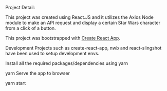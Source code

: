 Project Detail:

This project was created using React.JS and it utilizes the Axios Node module to make an API request and display a certain Star Wars character from a click of a button.

This project was bootstrapped with [Create React App](https://github.com/facebook/create-react-app).

Development
Projects such as create-react-app, nwb and react-slingshot have been used to setup development envs.

Install all the required packages/dependencies using yarn

yarn
Serve the app to browser

yarn start
